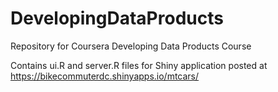 # DevelopingDataProducts
Repository for Coursera Developing Data Products Course

Contains ui.R and server.R files for Shiny application posted at https://bikecommuterdc.shinyapps.io/mtcars/
